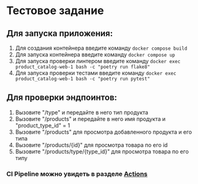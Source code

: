 # Тестовое задание


## Для запуска приложения:
1. Для создания контейнера введите команду ``docker compose build``
2. Для запуска контейнера введите команду ``docker compose up``
3. Для запуска проверки линтером введите команду ``docker exec product_catalog-web-1 bash -c "poetry run flake8"``
4. Для запуска проверки тестами введите команду ``docker exec product_catalog-web-1 bash -c "poetry run pytest"``

## Для проверки эндпоинтов:
1. Вызовите "/type" и передайте в него тип продукта
2. Вызовите "/products" и передайте в него имя продукта и "product_type_id" = 1
3. Вызовите "/products" для просмотра добавленного продукта и его типа
4. Вызовите "/products/{id}" для просмотра товара по его id
5. Вызовите "/products/type/{type_id}" для просмотра товара по его типу
### CI Pipeline можно увидеть в разделе [Actions](https://github.com/Anaximandr228/product_catalog/actions)

